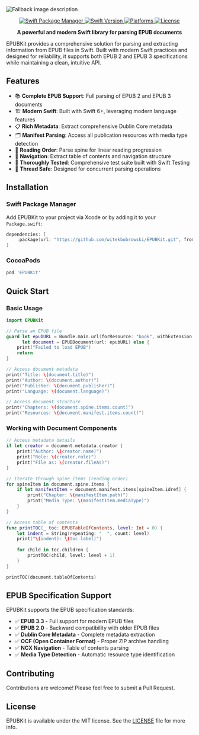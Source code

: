 <picture align="center">
  <source media="(prefers-color-scheme: dark)" srcset="https://github.com/user-attachments/assets/9087903e-a267-4f74-b870-75b6ab72c175">
  <source media="(prefers-color-scheme: light)" srcset="https://github.com/user-attachments/assets/82afe8de-1617-4745-ba80-ce7d4b10959c">
  <img alt="Fallback image description" src="https://github.com/user-attachments/assets/82afe8de-1617-4745-ba80-ce7d4b10959c">
</picture>

<p align="center">
    <a href="https://swift.org/package-manager">
        <img src="https://img.shields.io/badge/Swift%20Package%20Manager-compatible-brightgreen.svg" alt="Swift Package Manager">
    </a>
    <a href="https://swift.org">
        <img src="https://img.shields.io/endpoint?url=https%3A%2F%2Fswiftpackageindex.com%2Fapi%2Fpackages%2Fwitekbobrowski%2FEPUBKit%2Fbadge%3Ftype%3Dswift-versions" alt="Swift Version">
    </a>
    <a href="https://swiftpackageindex.com/witekbobrowski/EPUBKit">
        <img src="https://img.shields.io/endpoint?url=https%3A%2F%2Fswiftpackageindex.com%2Fapi%2Fpackages%2Fwitekbobrowski%2FEPUBKit%2Fbadge%3Ftype%3Dplatforms" alt="Platforms">
    </a>
    <a href="https://github.com/witekbobrowski/EPUBKit/blob/main/LICENSE">
        <img src="https://img.shields.io/github/license/witekbobrowski/EPUBKit" alt="License">
    </a>
</p>

<p align="center">
    <strong>A powerful and modern Swift library for parsing EPUB documents</strong>
</p>

EPUBKit provides a comprehensive solution for parsing and extracting information from EPUB files in Swift. Built with modern Swift practices and designed for reliability, it supports both EPUB 2 and EPUB 3 specifications while maintaining a clean, intuitive API.

## Features

- 📚 **Complete EPUB Support**: Full parsing of EPUB 2 and EPUB 3 documents
- 🏗️ **Modern Swift**: Built with Swift 6+, leveraging modern language features
- 📋 **Rich Metadata**: Extract comprehensive Dublin Core metadata
- 🗂️ **Manifest Parsing**: Access all publication resources with media type detection  
- 📖 **Reading Order**: Parse spine for linear reading progression
- 🧭 **Navigation**: Extract table of contents and navigation structure
- 🧪 **Thoroughly Tested**: Comprehensive test suite built with Swift Testing
- 🎯 **Thread Safe**: Designed for concurrent parsing operations

## Installation

### Swift Package Manager

Add EPUBKit to your project via Xcode or by adding it to your `Package.swift`:

```swift
dependencies: [
    .package(url: "https://github.com/witekbobrowski/EPUBKit.git", from: "1.0.0")
]
```

### CocoaPods

```ruby
pod 'EPUBKit'
```

## Quick Start

### Basic Usage

```swift
import EPUBKit

// Parse an EPUB file
guard let epubURL = Bundle.main.url(forResource: "book", withExtension: "epub"),
      let document = EPUBDocument(url: epubURL) else {
    print("Failed to load EPUB")
    return
}

// Access document metadata
print("Title: \(document.title)")
print("Author: \(document.author)")
print("Publisher: \(document.publisher)")
print("Language: \(document.language)")

// Access document structure
print("Chapters: \(document.spine.items.count)")
print("Resources: \(document.manifest.items.count)")
```

### Working with Document Components

```swift
// Access metadata details
if let creator = document.metadata.creator {
    print("Author: \(creator.name)")
    print("Role: \(creator.role)")
    print("File as: \(creator.fileAs)")
}

// Iterate through spine items (reading order)
for spineItem in document.spine.items {
    if let manifestItem = document.manifest.items[spineItem.idref] {
        print("Chapter: \(manifestItem.path)")
        print("Media Type: \(manifestItem.mediaType)")
    }
}

// Access table of contents
func printTOC(_ toc: EPUBTableOfContents, level: Int = 0) {
    let indent = String(repeating: "  ", count: level)
    print("\(indent)- \(toc.label)")
    
    for child in toc.children {
        printTOC(child, level: level + 1)
    }
}

printTOC(document.tableOfContents)
```

## EPUB Specification Support

EPUBKit supports the EPUB specification standards:

- ✅ **EPUB 3.3** - Full support for modern EPUB files
- ✅ **EPUB 2.0** - Backward compatibility with older EPUB files
- ✅ **Dublin Core Metadata** - Complete metadata extraction
- ✅ **OCF (Open Container Format)** - Proper ZIP archive handling
- ✅ **NCX Navigation** - Table of contents parsing
- ✅ **Media Type Detection** - Automatic resource type identification

## Contributing

Contributions are welcome! Please feel free to submit a Pull Request.

## License

EPUBKit is available under the MIT license. See the [LICENSE](LICENSE) file for more info.
